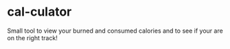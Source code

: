# cal-culator
Small tool to view your burned and consumed calories and to see if your are on the right track!

